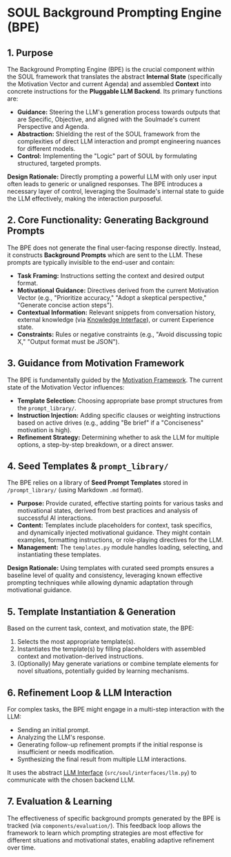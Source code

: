 # SOUL Background Prompting Engine (BPE)

## 1. Purpose

The Background Prompting Engine (BPE) is the crucial component within the SOUL framework that translates the abstract **Internal State** (specifically the Motivation Vector and current Agenda) and assembled **Context** into concrete instructions for the **Pluggable LLM Backend**. Its primary functions are:

*   **Guidance:** Steering the LLM's generation process towards outputs that are Specific, Objective, and aligned with the Soulmade's current Perspective and Agenda.
*   **Abstraction:** Shielding the rest of the SOUL framework from the complexities of direct LLM interaction and prompt engineering nuances for different models.
*   **Control:** Implementing the "Logic" part of SOUL by formulating structured, targeted prompts.

**Design Rationale:** Directly prompting a powerful LLM with only user input often leads to generic or unaligned responses. The BPE introduces a necessary layer of control, leveraging the Soulmade's internal state to guide the LLM effectively, making the interaction purposeful.

## 2. Core Functionality: Generating Background Prompts

The BPE does not generate the final user-facing response directly. Instead, it constructs **Background Prompts** which are sent to the LLM. These prompts are typically invisible to the end-user and contain:

*   **Task Framing:** Instructions setting the context and desired output format.
*   **Motivational Guidance:** Directives derived from the current Motivation Vector (e.g., "Prioritize accuracy," "Adopt a skeptical perspective," "Generate concise action steps").
*   **Contextual Information:** Relevant snippets from conversation history, external knowledge (via [Knowledge Interface](./knowledge_interface.md)), or current Experience state.
*   **Constraints:** Rules or negative constraints (e.g., "Avoid discussing topic X," "Output format must be JSON").

## 3. Guidance from Motivation Framework

The BPE is fundamentally guided by the [Motivation Framework](./motivation_framework.md). The current state of the Motivation Vector influences:

*   **Template Selection:** Choosing appropriate base prompt structures from the `prompt_library/`.
*   **Instruction Injection:** Adding specific clauses or weighting instructions based on active drives (e.g., adding "Be brief" if a "Conciseness" motivation is high).
*   **Refinement Strategy:** Determining whether to ask the LLM for multiple options, a step-by-step breakdown, or a direct answer.

## 4. Seed Templates & `prompt_library/`

The BPE relies on a library of **Seed Prompt Templates** stored in `/prompt_library/` (using Markdown `.md` format).

*   **Purpose:** Provide curated, effective starting points for various tasks and motivational states, derived from best practices and analysis of successful AI interactions.
*   **Content:** Templates include placeholders for context, task specifics, and dynamically injected motivational guidance. They might contain examples, formatting instructions, or role-playing directives for the LLM.
*   **Management:** The `templates.py` module handles loading, selecting, and instantiating these templates.

**Design Rationale:** Using templates with curated seed prompts ensures a baseline level of quality and consistency, leveraging known effective prompting techniques while allowing dynamic adaptation through motivational guidance.

## 5. Template Instantiation & Generation

Based on the current task, context, and motivation state, the BPE:

1.  Selects the most appropriate template(s).
2.  Instantiates the template(s) by filling placeholders with assembled context and motivation-derived instructions.
3.  (Optionally) May generate variations or combine template elements for novel situations, potentially guided by learning mechanisms.

## 6. Refinement Loop & LLM Interaction

For complex tasks, the BPE might engage in a multi-step interaction with the LLM:

*   Sending an initial prompt.
*   Analyzing the LLM's response.
*   Generating follow-up refinement prompts if the initial response is insufficient or needs modification.
*   Synthesizing the final result from multiple LLM interactions.

It uses the abstract [LLM Interface](./#TODO-link-if-llm-interface-doc-exists-or-architecture) (`src/soul/interfaces/llm.py`) to communicate with the chosen backend LLM.

## 7. Evaluation & Learning

The effectiveness of specific background prompts generated by the BPE is tracked (via `components/evaluation/`). This feedback loop allows the framework to learn which prompting strategies are most effective for different situations and motivational states, enabling adaptive refinement over time.
